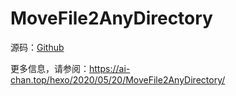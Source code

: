 # MoveFile2AnyDirectory 
源码：[Github](https://github.com/sunbohong/MoveFile2AnyDirectory)

更多信息，请参阅：https://ai-chan.top/hexo/2020/05/20/MoveFile2AnyDirectory/